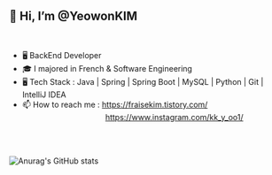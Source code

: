 
## 👋 Hi, I’m @YeowonKIM
<br>

- 🖥️ BackEnd Developer
- 🎓 I majored in French & Software Engineering
- 🖥️ Tech Stack : Java | Spring | Spring Boot | MySQL | Python | Git | IntelliJ IDEA
- 📫 How to reach me : https://fraisekim.tistory.com/ <br>
 &nbsp;&nbsp;&nbsp;&nbsp;&nbsp;&nbsp;&nbsp;&nbsp;&nbsp;&nbsp;&nbsp;&nbsp;&nbsp;&nbsp;&nbsp;&nbsp;&nbsp;&nbsp;&nbsp;&nbsp;&nbsp;&nbsp;&nbsp;&nbsp;&nbsp;&nbsp;&nbsp;&nbsp;&nbsp;&nbsp;&nbsp;&nbsp;&nbsp;&nbsp;&nbsp;&nbsp;&nbsp; https://www.instagram.com/kk_y_oo1/

<br><br>



![Anurag's GitHub stats](https://github-readme-stats.vercel.app/api?username=YeowonKIM&show_icons=true&theme=prussian)
<!-- ![Top Langs](https://github-readme-stats.vercel.app/api/top-langs/?username=YeowonKIM&show_icons=true&theme=prussian) -->



<!---
YeowonKIM/YeowonKIM is a ✨ special ✨ repository because its `README.md` (this file) appears on your GitHub profile.
You can click the Preview link to take a look at your changes.
--->
